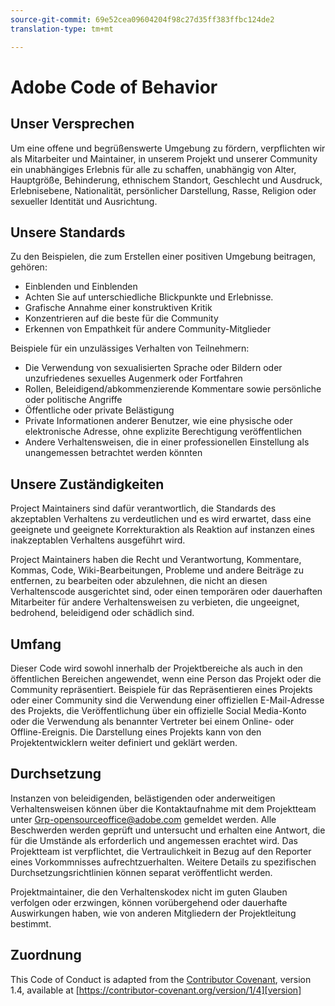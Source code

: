 ```yaml
---
source-git-commit: 69e52cea09604204f98c27d35ff383ffbc124de2
translation-type: tm+mt

---
```

# Adobe Code of Behavior

## Unser Versprechen

Um eine offene und begrüßenswerte Umgebung zu fördern, verpflichten wir als Mitarbeiter und Maintainer, in unserem Projekt und unserer
Community ein unabhängiges Erlebnis für alle zu schaffen, unabhängig von Alter, Hauptgröße,
Behinderung, ethnischem Standort, Geschlecht und Ausdruck, Erlebnisebene,
Nationalität, persönlicher Darstellung, Rasse, Religion oder sexueller Identität und
Ausrichtung.

## Unsere Standards

Zu den Beispielen, die zum Erstellen einer positiven Umgebung
beitragen, gehören:

* Einblenden und Einblenden
* Achten Sie auf unterschiedliche Blickpunkte und Erlebnisse.
* Grafische Annahme einer konstruktiven Kritik
* Konzentrieren auf die beste für die Community
* Erkennen von Empathkeit für andere Community-Mitglieder

Beispiele für ein unzulässiges Verhalten von Teilnehmern:

* Die Verwendung von sexualisierten Sprache oder Bildern oder unzufriedenes sexuelles Augenmerk oder Fortfahren
* Rollen, Beleidigend/abkommenzierende Kommentare sowie persönliche oder politische Angriffe
* Öffentliche oder private Belästigung
* Private Informationen anderer Benutzer, wie eine physische oder elektronische
Adresse, ohne explizite Berechtigung veröffentlichen
* Andere Verhaltensweisen, die in einer professionellen Einstellung als unangemessen betrachtet werden könnten

## Unsere Zuständigkeiten

Project Maintainers sind dafür verantwortlich, die Standards des akzeptablen
Verhaltens zu verdeutlichen und es wird erwartet, dass eine geeignete und geeignete Korrekturaktion als
Reaktion auf instanzen eines inakzeptablen Verhaltens ausgeführt wird.

Project Maintainers haben die Recht und Verantwortung, Kommentare, Kommas, Code, Wiki-Bearbeitungen, Probleme und andere Beiträge
zu entfernen, zu bearbeiten oder
abzulehnen, die nicht an diesen Verhaltenscode ausgerichtet sind, oder einen temporären oder
dauerhaften Mitarbeiter für andere Verhaltensweisen zu verbieten, die ungeeignet,
bedrohend, beleidigend oder schädlich sind.

## Umfang

Dieser Code wird sowohl innerhalb der Projektbereiche als auch in den öffentlichen Bereichen
angewendet, wenn eine Person das Projekt oder die Community repräsentiert. Beispiele für das Repräsentieren eines Projekts oder einer Community sind die Verwendung einer offiziellen E-Mail-Adresse
des Projekts, die Veröffentlichung über ein offizielle Social Media-Konto oder die Verwendung als benannter
Vertreter bei einem Online- oder Offline-Ereignis. Die Darstellung eines Projekts kann von den Projektentwicklern weiter definiert und geklärt werden.

## Durchsetzung

Instanzen von beleidigenden, belästigenden oder anderweitigen Verhaltensweisen können über die Kontaktaufnahme mit dem Projektteam unter Grp-opensourceoffice@adobe.com gemeldet werden. Alle
Beschwerden werden geprüft und untersucht und erhalten eine Antwort, die
für die Umstände als erforderlich und angemessen erachtet wird. Das Projektteam ist verpflichtet, die Vertraulichkeit in Bezug auf den Reporter eines Vorkommnisses aufrechtzuerhalten.
Weitere Details zu spezifischen Durchsetzungsrichtlinien können separat veröffentlicht werden.

Projektmaintainer, die den Verhaltenskodex nicht im guten
Glauben verfolgen oder erzwingen, können vorübergehend oder dauerhafte Auswirkungen haben, wie von anderen
Mitgliedern der Projektleitung bestimmt.

## Zuordnung

This Code of Conduct is adapted from the [Contributor Covenant][homepage], version 1.4,
available at [https://contributor-covenant.org/version/1/4][version]

[homepage]: https://contributor-covenant.org
[version]: https://contributor-covenant.org/version/1/4/
